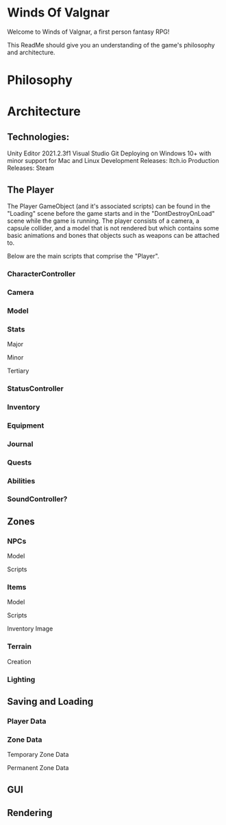 # Winds Of Valgnar
Welcome to Winds of Valgnar, a first person fantasy RPG!

This ReadMe should give you an understanding of the game's philosophy and architecture.

# Philosophy
	
# Architecture

## Technologies:

Unity Editor 2021.2.3f1
Visual Studio
Git
Deploying on Windows 10+ with minor support for Mac and Linux
Development Releases: Itch.io
Production Releases: Steam
		
## The Player

The Player GameObject (and it's associated scripts) can be found in the "Loading" scene before 
the game starts and in the "DontDestroyOnLoad" scene while the game is running.
The player consists of a camera, a capsule collider, and a model that is not rendered but which 
contains some basic animations and bones that objects such as weapons can be attached to.

Below are the main scripts that comprise the "Player".

### CharacterController

### Camera

### Model

### Stats

Major

Minor

Tertiary

### StatusController

### Inventory

### Equipment

### Journal

### Quests

### Abilities

### SoundController?


		
## Zones

### NPCs
Model

Scripts

### Items

Model

Scripts

Inventory Image

### Terrain

Creation

### Lighting


## Saving and Loading

### Player Data

### Zone Data

Temporary Zone Data

Permanent Zone Data


## GUI


## Rendering
